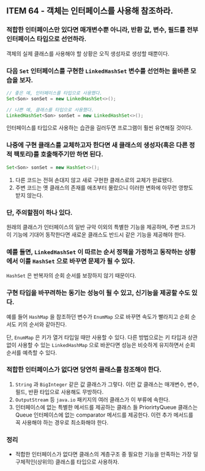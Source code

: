## ITEM 64 - 객체는 인터페이스를 사용해 참조하라.

### 적합한 인터페이스만 있다면 매개변수뿐 아니라, 반환 값, 변수, 필드를 전부 인터페이스 타입으로 선언하라.
객체의 실제 클래스를 사용해야 할 상황은 오직 생성자로 생성할 때뿐이다. 

### 다음 `Set` 인터페이스를 구현한 `LinkedHashSet` 변수를 선언하는 올바른 모습을 보자.

```java
// 좋은 예, 인터페이스를 타입으로 사용했다.
Set<Son> sonSet = new LinkedHashSet<>();

// 나쁜 예, 클래스를 타입으로 사용했다.
LinkedHashSet<Son> sonSet = new LinkedHashSet<>();
```

인터페이스를 타입으로 사용하는 습관을 길러두면 프로그램이 훨씬 유연해질 것이다.

### 나중에 구현 클래스를 교체하고자 한다면 새 클래스의 생성자(혹은 다른 정적 팩토리)를 호출해주기만 하면 된다.

```java
Set<Son> sonSet = new HashSet<>();
```
1. 다른 코드는 전혀 손대지 않고 새로 구현한 클래스로의 교체가 완료됐다.
2. 주변 코드는 옛 클래스의 존재를 애초부터 몰랐으니 이러한 변화에 아무런 영향도 받지 않는다.

### 단, 주의할점이 하나 있다.
원래의 클래스가 인터페이스의 일반 규악 이외의 특별한 기능을 제공하며, 주변 코드가 이 기능에 기대어 동작한다면 새로운
클래스도 반드시 같은 기능을 제공해야 한다.

### 예를 들면, `LinkedHashSet` 이 따르는 순서 정책을 가정하고 동작하는 상황에서 이를 `HashSet` 으로 바꾸면 문제가 될 수 있다.
`HashSet` 은 반복자의 순회 순서를 보장하지 않기 때문이다.

### 구현 타입을 바꾸려하는 동기는 성능이 될 수 있고, 신기능을 제공할 수도 있다.
예를 들어 `HashMap` 을 참조하던 변수가 `EnumMap` 으로 바꾸면 속도가 빨라지고 순회 순서도 키의 순서와 같아진다.

단, `EnumMap` 은 키가 열거 타입일 때만 사용할 수 있다. 다른 방법으로는 키 타입과 상관 없이 사용할 수 있는 `LinkedHashMap` 으로 바꾼다면 
성능은 비슷하게 유지하면서 순회 순서를 예측할 수 있다.

### 적합한 인터페이스가 없다면 당연히 클래스를 참조해야 한다.
1. `String` 과 `BigInteger` 같은 값 클래스가 그렇다. 이런 값 클래스는 매개변수, 변수, 필드, 반환 타입으로 사용해도 무방하다.
2. `OutputStream` 등 `java.io` 패키지의 여러 클래스가 이 부류에 속한다.
3. 인터페이스에 없는 특별한 메서드를 제공하는 클래스 들 PriorirtyQueue 클래스는 Queue 인터페이스에 없는 comparator 메서드를 제공한다. 
이런 추가 메서드를 꼭 사용해야 하는 경우로 최소화해야 한다.

### 정리
- 적합한 인터페이스가 없다면 클래스의 계층구조 중 필요한 기능을 만족하는 가장 덜 구체적인(상위의) 클래스를 타입으로 사용하자.













